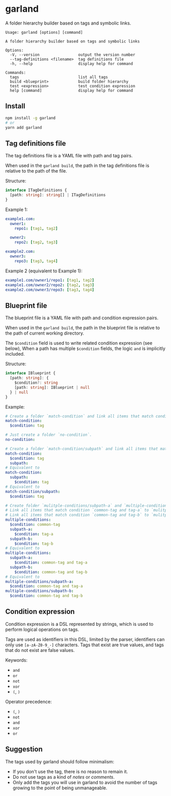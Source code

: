 # garland
A folder hierarchy builder based on tags and symbolic links.

```
Usage: garland [options] [command]

A folder hierarchy builder based on tags and symbolic links

Options:
  -V, --version                 output the version number
  --tag-definitions <filename>  tag definitions file
  -h, --help                    display help for command

Commands:
  tags                          list all tags
  build <blueprint>             build folder hierarchy
  test <expression>             test condition expression
  help [command]                display help for command
```

## Install
```sh
npm install -g garland
# or
yarn add garland
```

## Tag definitions file
The tag definitions file is a YAML file with path and tag pairs.

When used in the `garland build`,
the path in the tag definitions file is relative to the path of the file.

Structure:
```ts
interface ITagDefinitions {
  [path: string]: string[] | ITagDefinitions
}
```

Example 1:
```yaml
example1.com:
  owner1:
    repo1: [tag1, tag2]

  owner2:
    repo2: [tag2, tag3]

example2.com:
  owner3:
    repo3: [tag3, tag4]
```

Example 2 (equivalent to Example 1):
```yaml
example1.com/owner1/repo1: [tag1, tag2]
example1.com/owner2/repo2: [tag2, tag3]
example2.com/owner3/repo3: [tag3, tag4]
```

## Blueprint file
The blueprint file is a YAML file with path and condition expression pairs.

When used in the `garland build`,
the path in the blueprint file is relative to the path of current working directory.

The `$condition` field is used to write related condition expression (see below),
When a path has multiple `$condition` fields,
the logic `and` is implicitly included.

Structure:
```ts
interface IBlueprint {
  [path: string]: {
    $condition?: string
    [path: string]: IBlueprint | null 
  } | null
}
```

Example:
```yaml
# Create a folder `match-condition` and link all items that match condition `tag` there.
match-condition:
  $condition: tag

# Just create a folder `no-condition`.
no-condition:

# Create a folder `match-condition/subpath` and link all items that match condition `tag` there.
match-condition:
  $condition: tag
  subpath:
# Equivalent to 
match-condition:
  subpath:
    $condition: tag
# Equivalent to 
match-condition/subpath:
  $condition: tag

# Create folder `mulitple-conditions/subpath-a` and `multiple-conditions/subpath-b`.
# Link all items that match condition `common-tag and tag-a` to `mulitple-conditions/subpath-a`.
# Link all items that match condition `common-tag and tag-b` to `mulitple-conditions/subpath-b`.
multiple-conditions:
  $condition: common-tag
  subpath-a:
    $condition: tag-a
  subpath-b:
    $condition: tag-b
# Equivalent to 
multiple-conditions:
  subpath-a:
    $condition: common-tag and tag-a
  subpath-b:
    $condition: common-tag and tag-b
# Equivalent to 
multiple-conditions/subpath-a:
  $condition: common-tag and tag-a
multiple-conditions/subpath-b:
  $condition: common-tag and tag-b
```

## Condition expression
Condition expression is a DSL represented by strings,
which is used to perform logical operations on tags.

Tags are used as identifiers in this DSL,
limited by the parser,
identifiers can only use `[a-zA-Z0-9_-]` characters.
Tags that exist are true values,
and tags that do not exist are false values.

Keywords:
- `and`
- `or`
- `not`
- `xor`
- `(`, `)`

Operator precedence:
- `(`, `)`
- `not`
- `and`
- `xor`
- `or`

## Suggestion
The tags used by garland should follow minimalism:
- If you don't use the tag, there is no reason to remain it.
- Do not use tags as a kind of *notes* or *comments*.
- Only add the tags you will use in garland to avoid the number of tags growing to the point of being unmanageable.

